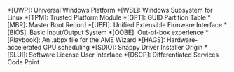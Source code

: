 *[UWP]: Universal Windows Platform
*[WSL]: Windows Subsystem for Linux
*[TPM]: Trusted Platform Module
*[GPT]: GUID Partition Table
*[MBR]: Master Boot Record
*[UEFI]: Unified Extensible Firmware Interface
*[BIOS]: Basic Input/Output System
*[OOBE]: Out-of-box experience
*[Playbook]: An .abpx file for the AME Wizard
*[HAGS]: Hardware-accelerated GPU scheduling
*[SDIO]: Snappy Driver Installer Origin
*[SLUI]: Software License User Interface
*[DSCP]: Differentiated Services Code Point